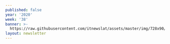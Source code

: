 ```yaml
---
published: false
year: '2020'
week: '38'
banner: >-
  https://raw.githubusercontent.com/itnewslat/assets/master/img/728x90/Banner-Resumen.jpg
layout: newsletter
---
```


